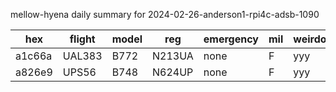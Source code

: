 mellow-hyena daily summary for 2024-02-26-anderson1-rpi4c-adsb-1090

|hex|flight|model|reg|emergency|mil|weirdo|
|--|--|--|--|--|--|--|
|a1c66a|UAL383|B772|N213UA|none|F|yyy|
|a826e9|UPS56|B748|N624UP|none|F|yyy|

